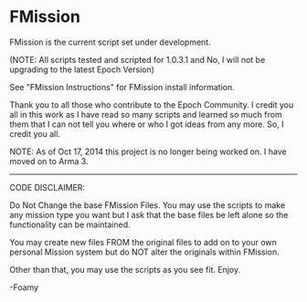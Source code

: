 FMission
==========
FMission is the current script set under development. 

(NOTE: All scripts tested and scripted for 1.0.3.1 and No, I will not be upgrading to the latest Epoch Version)

See "FMission Instructions" for FMission install information.

Thank you to all those who contribute to the Epoch Community.
I credit you all in this work as I have read so many scripts and learned so much from them 
that I can not tell you where or who I got ideas from any more. So, I credit you all.

NOTE: As of Oct 17, 2014 this project is no longer being worked on. I have moved on to Arma 3.

-------------------------------------------------------------------------------------------
CODE DISCLAIMER:

Do Not Change the base FMission Files. You may use the scripts to make any mission 
type you want but I ask that the base files be left alone so the functionality can 
be maintained.

You may create new files FROM the original files to add on to your own personal Mission 
system but do NOT alter the originals within FMission.

Other than that, you may use the scripts as you see fit. Enjoy.

-Foamy
